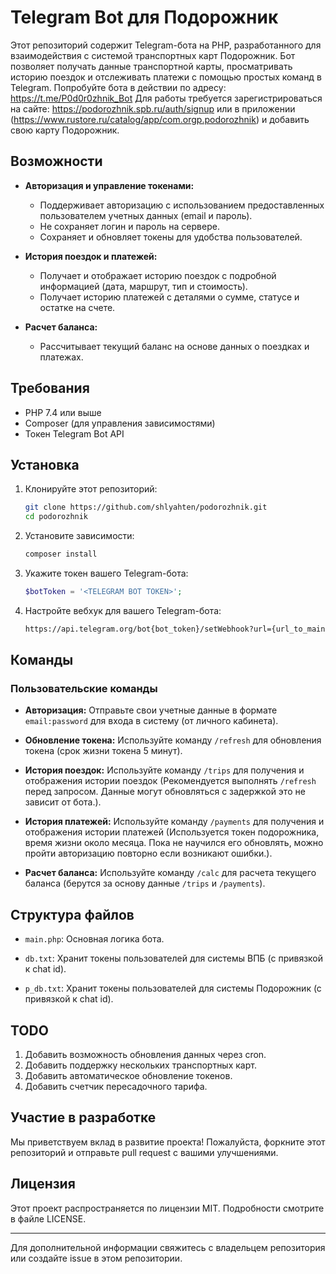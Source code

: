 # Telegram Bot для Подорожник

Этот репозиторий содержит Telegram-бота на PHP, разработанного для взаимодействия с системой транспортных карт Подорожник. Бот позволяет получать данные транспортной карты, просматривать историю поездок и отслеживать платежи с помощью простых команд в Telegram. Попробуйте бота в действии по адресу: https://t.me/P0d0r0zhnik_Bot
Для работы требуется зарегистрироваться на сайте: https://podorozhnik.spb.ru/auth/signup или в приложении (https://www.rustore.ru/catalog/app/com.orgp.podorozhnik) и добавить свою карту Подорожник.

## Возможности

- **Авторизация и управление токенами:**

  - Поддерживает авторизацию с использованием предоставленных пользователем учетных данных (email и пароль).
  - Не сохраняет логин и пароль на сервере.
  - Сохраняет и обновляет токены для удобства пользователей.

- **История поездок и платежей:**

  - Получает и отображает историю поездок с подробной информацией (дата, маршрут, тип и стоимость).
  - Получает историю платежей с деталями о сумме, статусе и остатке на счете.

- **Расчет баланса:**

  - Рассчитывает текущий баланс на основе данных о поездках и платежах.

## Требования

- PHP 7.4 или выше
- Composer (для управления зависимостями)
- Токен Telegram Bot API

## Установка

1. Клонируйте этот репозиторий:

   ```bash
   git clone https://github.com/shlyahten/podorozhnik.git
   cd podorozhnik
   ```

2. Установите зависимости:

   ```bash
   composer install
   ```

3. Укажите токен вашего Telegram-бота:

   ```php
   $botToken = '<TELEGRAM BOT TOKEN>';
   ```

4. Настройте вебхук для вашего Telegram-бота:
   ```bash
   https://api.telegram.org/bot{bot_token}/setWebhook?url={url_to_main.php}
   ```

## Команды

### Пользовательские команды

- **Авторизация:**
  Отправьте свои учетные данные в формате `email:password` для входа в систему (от личного кабинета).

- **Обновление токена:**
  Используйте команду `/refresh` для обновления токена (срок жизни токена 5 минут).

- **История поездок:**
  Используйте команду `/trips` для получения и отображения истории поездок (Рекомендуется выполнять `/refresh` перед запросом. Данные могут обновляться с задержкой это не зависит от бота.).

- **История платежей:**
  Используйте команду `/payments` для получения и отображения истории платежей (Используется токен подорожника, время жизни около месяца. Пока не научился его обновлять, можно пройти авторизацию повторно если возникают ошибки.).

- **Расчет баланса:**
  Используйте команду `/calc` для расчета текущего баланса (берутся за основу данные `/trips` и `/payments`).

## Структура файлов

- `main.php`: Основная логика бота.

- `db.txt`: Хранит токены пользователей для системы ВПБ (с привязкой к chat id).

- `p_db.txt`: Хранит токены пользователей для системы Подорожник (с привязкой к chat id).

## TODO

1. Добавить возможность обновления данных через cron.
2. Добавить поддержку нескольких транспортных карт.
3. Добавить автоматическое обновление токенов.
4. Добавить счетчик пересадочного тарифа.

## Участие в разработке

Мы приветствуем вклад в развитие проекта! Пожалуйста, форкните этот репозиторий и отправьте pull request с вашими улучшениями.

## Лицензия

Этот проект распространяется по лицензии MIT. Подробности смотрите в файле LICENSE.

---

Для дополнительной информации свяжитесь с владельцем репозитория или создайте issue в этом репозитории.

